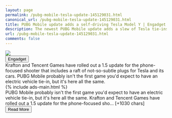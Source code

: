 ```yaml
---
layout: page
permalink: /pubg-mobile-tesla-update-145129031.html
canonical_url: /pubg-mobile-tesla-update-145129031.html
title: PUBG Mobile update adds a self-driving Tesla Model Y | Engadget
description: The newest PUBG Mobile update adds a slew of Tesla tie-ins, including a self-driving Model Y and a Gigafactory..
url: /pubg-mobile-tesla-update-145129031.html
comments: false
---
```


<div class="row">
<div class="col-12">
<img src="https://s.yimg.com/os/creatr-uploaded-images/2021-07/7dc9b260-e0cd-11eb-bdf3-2f9428642352">
</div>
</div>
<div class="row">
<div class="col-12 mt-2">
<button type="button" class="btn btn-outline-info">Engadget</button>
</div>
</div>
<div class="row">
<div class="col-12">
<div>Krafton and Tencent Games have rolled out a 1.5 update for the phone-focused shooter that includes a raft of not-so-subtle plugs for Tesla and its cars. PUBG Mobile probably isn't the first game you'd expect to have an electric vehicle tie-in, but it's here all the same.</div>
</div>
</div>
<div class="row">
<div class="col-12">


<div class="row">
  {% include ads-main.html %}
</div>

<div>PUBG Mobile probably isn't the first game you'd expect to have an electric vehicle tie-in, but it's here all the same. Krafton and Tencent Games have rolled out a 1.5 update for the phone-focused sho… [+1030 chars]</div>
</div>
</div>
<div class="row">
<div class="col-12 text-center">
<a href="https://www.engadget.com/pubg-mobile-tesla-update-145129031.html">
<button type="button" class="btn btn-info">Read More</button>
</a>
</div>
</div>
